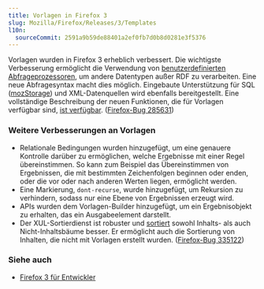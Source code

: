 ```yaml
---
title: Vorlagen in Firefox 3
slug: Mozilla/Firefox/Releases/3/Templates
l10n:
  sourceCommit: 2591a9b59de88401a2ef0fb7d0b8d0281e3f5376
---
```


Vorlagen wurden in Firefox 3 erheblich verbessert. Die wichtigste Verbesserung ermöglicht die Verwendung von [benutzerdefinierten Abfrageprozessoren](https://web.archive.org/web/20180309091530/https://developer.mozilla.org/de/docs/Mozilla/Tech/XUL/How_to_implement_a_custom_XUL_query_processor_component), um andere Datentypen außer RDF zu verarbeiten. Eine neue Abfragesyntax macht dies möglich. Eingebaute Unterstützung für SQL ([mozStorage](https://web.archive.org/web/20210401045303/https://developer.mozilla.org/de/docs/Mozilla/Tech/XPCOM/Storage)) und XML-Datenquellen wird ebenfalls bereitgestellt. Eine vollständige Beschreibung der neuen Funktionen, die für Vorlagen verfügbar sind, [ist verfügbar](https://wiki.mozilla.org/XUL:Template_Features_in_1.9). ([Firefox-Bug 285631](https://bugzil.la/285631))

### Weitere Verbesserungen an Vorlagen

- Relationale Bedingungen wurden hinzugefügt, um eine genauere Kontrolle darüber zu ermöglichen, welche Ergebnisse mit einer Regel übereinstimmen. So kann zum Beispiel das Übereinstimmen von Ergebnissen, die mit bestimmten Zeichenfolgen beginnen oder enden, oder die vor oder nach anderen Werten liegen, ermöglicht werden.
- Eine Markierung, `dont-recurse`, wurde hinzugefügt, um Rekursion zu verhindern, sodass nur eine Ebene von Ergebnissen erzeugt wird.
- APIs wurden dem Vorlagen-Builder hinzugefügt, um ein Ergebnisobjekt zu erhalten, das ein Ausgabeelement darstellt.
- Der XUL-Sortierdienst ist robuster und [sortiert](https://web.archive.org/web/20201028214819/https://developer.mozilla.org/de/docs/Archive/Mozilla/XUL/Template_Guide/Sorting_Results) sowohl Inhalts- als auch Nicht-Inhaltsbäume besser. Er ermöglicht auch die Sortierung von Inhalten, die nicht mit Vorlagen erstellt wurden. ([Firefox-Bug 335122](https://bugzil.la/335122))

### Siehe auch

- [Firefox 3 für Entwickler](/de/docs/Mozilla/Firefox/Releases/3)
